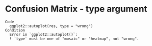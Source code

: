 # Confusion Matrix - type argument

    Code
      ggplot2::autoplot(res, type = "wrong")
    Condition
      Error in `ggplot2::autoplot()`:
      ! `type` must be one of "mosaic" or "heatmap", not "wrong".

